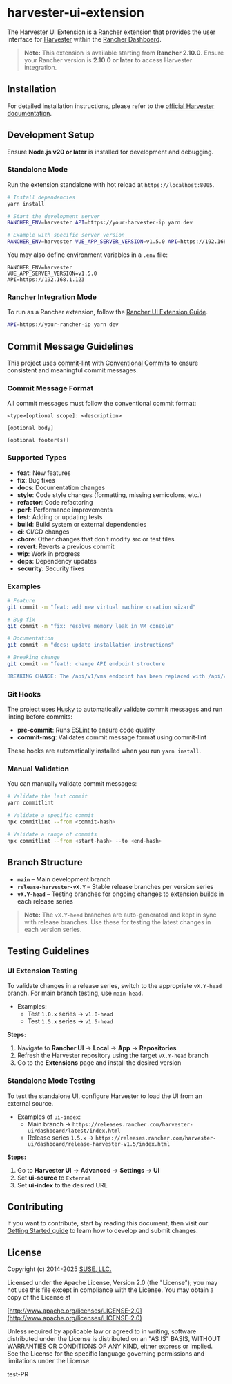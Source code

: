 # harvester-ui-extension

The Harvester UI Extension is a Rancher extension that provides the user interface for [Harvester](https://harvesterhci.io) within the [Rancher Dashboard](https://github.com/rancher/dashboard).

> **Note:**
> This extension is available starting from **Rancher 2.10.0**. Ensure your Rancher version is **2.10.0 or later** to access Harvester integration.

## Installation

For detailed installation instructions, please refer to the [official Harvester documentation](https://docs.harvesterhci.io/v1.5/rancher/harvester-ui-extension#installation-on-rancher-210).


## Development Setup

Ensure **Node.js v20 or later** is installed for development and debugging.

### Standalone Mode

Run the extension standalone with hot reload at `https://localhost:8005`.

```bash
# Install dependencies
yarn install

# Start the development server
RANCHER_ENV=harvester API=https://your-harvester-ip yarn dev

# Example with specific server version
RANCHER_ENV=harvester VUE_APP_SERVER_VERSION=v1.5.0 API=https://192.168.1.123 yarn dev
```

You may also define environment variables in a `.env` file:

```env
RANCHER_ENV=harvester
VUE_APP_SERVER_VERSION=v1.5.0
API=https://192.168.1.123
```

### Rancher Integration Mode

To run as a Rancher extension, follow the [Rancher UI Extension Guide](https://extensions.rancher.io/extensions/next/extensions-getting-started#running-the-app).

```bash
API=https://your-rancher-ip yarn dev
```

## Commit Message Guidelines

This project uses [commit-lint](https://commitlint.js.org/) with [Conventional Commits](https://www.conventionalcommits.org/) to ensure consistent and meaningful commit messages.

### Commit Message Format

All commit messages must follow the conventional commit format:

```
<type>[optional scope]: <description>

[optional body]

[optional footer(s)]
```

### Supported Types

- **feat**: New features
- **fix**: Bug fixes
- **docs**: Documentation changes
- **style**: Code style changes (formatting, missing semicolons, etc.)
- **refactor**: Code refactoring
- **perf**: Performance improvements
- **test**: Adding or updating tests
- **build**: Build system or external dependencies
- **ci**: CI/CD changes
- **chore**: Other changes that don't modify src or test files
- **revert**: Reverts a previous commit
- **wip**: Work in progress
- **deps**: Dependency updates
- **security**: Security fixes

### Examples

```bash
# Feature
git commit -m "feat: add new virtual machine creation wizard"

# Bug fix
git commit -m "fix: resolve memory leak in VM console"

# Documentation
git commit -m "docs: update installation instructions"

# Breaking change
git commit -m "feat!: change API endpoint structure

BREAKING CHANGE: The /api/v1/vms endpoint has been replaced with /api/v2/vms"
```

### Git Hooks

The project uses [Husky](https://typicode.github.io/husky/) to automatically validate commit messages and run linting before commits:

- **pre-commit**: Runs ESLint to ensure code quality
- **commit-msg**: Validates commit message format using commit-lint

These hooks are automatically installed when you run `yarn install`.

### Manual Validation

You can manually validate commit messages:

```bash
# Validate the last commit
yarn commitlint

# Validate a specific commit
npx commitlint --from <commit-hash>

# Validate a range of commits
npx commitlint --from <start-hash> --to <end-hash>
```

## Branch Structure

- **`main`** – Main development branch
- **`release-harvester-vX.Y`** – Stable release branches per version series
- **`vX.Y-head`** – Testing branches for ongoing changes to extension builds in each release series

> **Note:**
> The `vX.Y-head` branches are auto-generated and kept in sync with release branches. Use these for testing the latest changes in each version series.

## Testing Guidelines

### UI Extension Testing

To validate changes in a release series, switch to the appropriate `vX.Y-head` branch. For main branch testing, use `main-head`.

- Examples:
  - Test `1.0.x` series → `v1.0-head`
  - Test `1.5.x` series → `v1.5-head`

**Steps:**
1. Navigate to **Rancher UI** → **Local** → **App** → **Repositories**
2. Refresh the Harvester repository using the target `vX.Y-head` branch
3. Go to the **Extensions** page and install the desired version

### Standalone Mode Testing

To test the standalone UI, configure Harvester to load the UI from an external source.

- Examples of `ui-index`:
  - Main branch → `https://releases.rancher.com/harvester-ui/dashboard/latest/index.html`
  - Release series `1.5.x` → `https://releases.rancher.com/harvester-ui/dashboard/release-harvester-v1.5/index.html`

**Steps:**
1. Go to **Harvester UI** → **Advanced** → **Settings** → **UI**
2. Set **ui-source** to `External`
3. Set **ui-index** to the desired URL

## Contributing

If you want to contribute, start by reading this document, then visit our [Getting Started guide](https://extensions.rancher.io/extensions/next/extensions-getting-started) to learn how to develop and submit changes.

## License

Copyright (c) 2014-2025 [SUSE, LLC.](https://www.suse.com/)

Licensed under the Apache License, Version 2.0 (the "License");
you may not use this file except in compliance with the License.
You may obtain a copy of the License at

[http://www.apache.org/licenses/LICENSE-2.0](http://www.apache.org/licenses/LICENSE-2.0)

Unless required by applicable law or agreed to in writing, software
distributed under the License is distributed on an "AS IS" BASIS,
WITHOUT WARRANTIES OR CONDITIONS OF ANY KIND, either express or implied.
See the License for the specific language governing permissions and
limitations under the License.

test-PR

